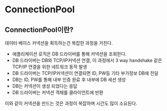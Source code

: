 # ConnectionPool

## ConnectionPool이란?
데이터 베이스 커넥션을 획득하는건 복잡한 과정을 거친다.
* 애플리케이션 로직은 DB 드라이버를 통해 커넥션을 조회한다. 
* DB 드라이버는 DB와 TCP/IP커넥션 연결, 이 과정에서 3 way handshake 같은 TCP/IP 연결을 위한 네트워크 동작 발생
* DB 드라이버는 TCP/IP커넥션이 연결되면 ID, PW등 기타 부가정보 DB에 전달
* DB는 ID, PW를 통해 내부 인증 완료 후 내부에 DB 세션 생성
* DB는 커넥션이 생성 되었다는 응답 
* DB 드라이버는 커넥션 객체를 클라이언트에 반환

이와 같이 커넥션을 만드는 것은 과정이 복잡하며 시간도 많이 소요된다. 
